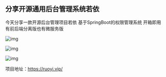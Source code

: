 ## 分享开源通用后台管理系统若依

今天分享一款开源后台管理项目若依 基于SpringBoot的权限管理系统 开箱即用 有前后端分离版也有微服务版

![img](https://oscimg.oschina.net/oscnet/cd1f90be5f2684f4560c9519c0f2a232ee8.jpg)

![img](https://oscimg.oschina.net/oscnet/1cbcf0e6f257c7d3a063c0e3f2ff989e4b3.jpg)

![img](https://oscimg.oschina.net/oscnet/up-8074972883b5ba0622e13246738ebba237a.png)

项目地址：https://ruoyi.vip/